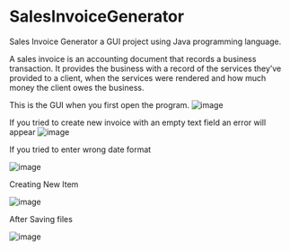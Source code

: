 # SalesInvoiceGenerator
 Sales Invoice Generator a GUI project using Java programming language.
 
 A sales invoice is an accounting document that records a business transaction. It provides the business with a record of the services they’ve provided to a client, when the services were rendered and how much money the client owes the business.
 
 This is the GUI when you first open the program.
![image](https://user-images.githubusercontent.com/63435727/174084681-7778b710-3651-4f68-8a2e-2df967f153ac.png)

If you tried to create new invoice with an empty text field an error will appear
![image](https://user-images.githubusercontent.com/63435727/174085315-54721aa7-e187-4efc-aa95-6bcdbc38506f.png)

If you tried to enter wrong date format

![image](https://user-images.githubusercontent.com/63435727/174103076-02987858-54f0-418d-9414-cc71c7311622.png)


Creating New Item

![image](https://user-images.githubusercontent.com/63435727/174085846-830cc3b6-1269-46c0-97a4-e35808539c4c.png)

After Saving files

![image](https://user-images.githubusercontent.com/63435727/174086308-3e5ae764-b39c-4818-affe-c35dc7d6a62c.png)
